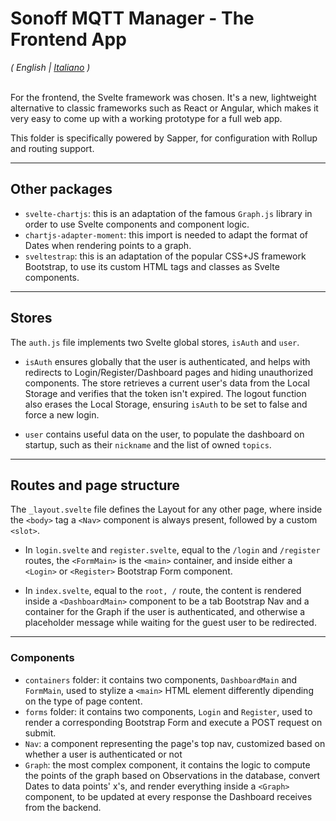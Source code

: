 # Sonoff MQTT Manager - The Frontend App
<i>( English | <a href="./LEGGIMI.md">Italiano</a> )</i>
<br/><br/>

For the frontend, the Svelte framework was chosen. It's a new, lightweight alternative to classic frameworks such as React or Angular, which makes it very easy to come up with a working prototype for a full web app.

This folder is specifically powered by Sapper, for configuration with Rollup and routing support.

---

## Other packages

- `svelte-chartjs`: this is an adaptation of the famous `Graph.js` library in order to use Svelte components and component logic.
- `chartjs-adapter-moment`: this import is needed to adapt the format of Dates when rendering points to a graph.
- `sveltestrap`: this is an adaptation of the popular CSS+JS framework Bootstrap, to use its custom HTML tags and classes as Svelte components.

---

## Stores

The `auth.js` file implements two Svelte global stores, `isAuth` and `user`.

- `isAuth` ensures globally that the user is authenticated, and helps with redirects to Login/Register/Dashboard pages and hiding unauthorized components. The store retrieves a current user's data from the Local Storage and verifies that the token isn't expired. The logout function also erases the Local Storage, ensuring `isAuth` to be set to false and force a new login.

- `user` contains useful data on the user, to populate the dashboard on startup, such as their `nickname` and the list of owned `topics`.

---

## Routes and page structure

The `_layout.svelte` file defines the Layout for any other page, where inside the `<body>` tag a `<Nav>` component is always present, followed by a custom `<slot>`.

- In `login.svelte` and `register.svelte`, equal to the `/login` and `/register` routes, the `<FormMain>` is the `<main>` container, and inside either a `<Login>` or `<Register>` Bootstrap Form component.

- In `index.svelte`, equal to the `root, /` route, the content is rendered inside a `<DashboardMain>` component to be a tab Bootstrap Nav and a container for the Graph if the user is authenticated, and otherwise a placeholder message while waiting for the guest user to be redirected.

---

### Components

- `containers` folder: it contains two components, `DashboardMain` and `FormMain`, used to stylize a `<main>` HTML element differently dipending on the type of page content.
- `forms` folder: it contains two components, `Login` and `Register`, used to render a corresponding Bootstrap Form and execute a POST request on submit.
- `Nav`: a component representing the page's top nav, customized based on whether a user is authenticated or not
- `Graph`: the most complex component, it contains the logic to compute the points of the graph based on Observations in the database, convert Dates to data points' x's, and render everything inside a `<Graph>` component, to be updated at every response the Dashboard receives from the backend.